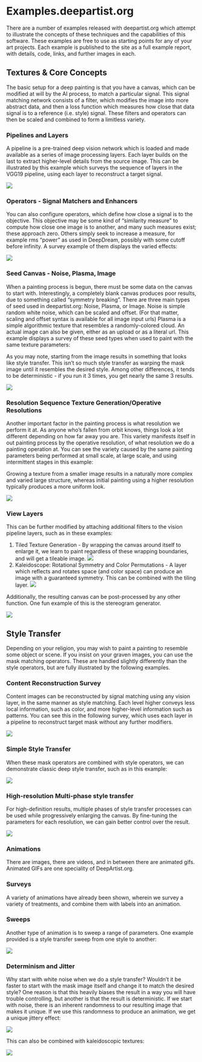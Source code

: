 # Examples.deepartist.org
There are a number of examples released with deepartist.org which attempt to illustrate the concepts of these techniques and the capabilities of this software. These examples are free to use as starting points for any of your art projects. Each example is published to the site as a full example report, with details, code, links, and further images in each.

## Textures & Core Concepts
The basic setup for a deep painting is that you have a canvas, which can be modified at will by the AI process, to match a particular signal. This signal matching network consists of a filter, which modifies the image into more abstract data, and then a loss function which measures how close that data signal is to a reference (i.e. style) signal. These filters and operators can then be scaled and combined to form a limitless variety.

### Pipelines and Layers
A pipeline is a pre-trained deep vision network which is loaded and made available as a series of image processing layers. Each layer builds on the last to extract higher-level details from the source image. This can be illustrated by this example which surveys the sequence of layers in the VGG19 pipeline, using each layer to reconstruct a target signal.

[![](http://examples.deepartist.org/img/df7795a9-c896-4d46-bef4-81cca8333d40.gif)](http://examples.deepartist.org/TextureSurvey/9e77dac3-fec8-4c7b-8be6-9df57044ec58/9e77dac3-fec8-4c7b-8be6-9df57044ec58.html)


### Operators - Signal Matchers and Enhancers
You can also configure operators, which define how close a signal is to the objective. This objective may be some kind of “similarity measure” to compute how close one image is to another, and many such measures exist; these approach zero. Others simply seek to increase a measure, for example rms “power” as used in DeepDream, possibly with some cutoff before infinity. A survey example of them displays the varied effects:

[![](http://examples.deepartist.org/img/f02159f3-2452-4d72-90e5-1ef001e97c05.gif)](http://examples.deepartist.org/OperatorSurvey/e670485f-9fba-4c72-8e23-c6fe10f4de00/e670485f-9fba-4c72-8e23-c6fe10f4de00.html)

### Seed Canvas - Noise, Plasma, Image
When a painting process is begun, there must be some data on the canvas to start with. Interestingly, a completely blank canvas produces poor results, due to something called “symmetry breaking”. There are three main types of seed used in deepartist.org: Noise, Plasma, or Image. Noise is simple random white noise, which can be scaled and offset. (For that matter, scaling and offset syntax is available for all image input urls) Plasma is a simple algorithmic texture that resembles a randomly-colored cloud. An actual image can also be given, either as an upload or as a literal url. This example displays a survey of these seed types when used to paint with the same texture parameters:

As you may note, starting from the image results in something that looks like style transfer. This isn’t so much style transfer as warping the mask image until it resembles the desired style. Among other differences, it tends to be deterministic - if you run it 3 times, you get nearly the same 3 results.

[![](http://examples.deepartist.org/img/57ebe4bf-192c-4d98-8199-1f113089d053.gif)](http://examples.deepartist.org/SeedImageSurvey/09a31f87-1322-42df-b06e-f02334275329/09a31f87-1322-42df-b06e-f02334275329.html)

### Resolution Sequence Texture Generation/Operative Resolutions
Another important factor in the painting process is what resolution we perform it at. As anyone who’s fallen from orbit knows, things look a lot different depending on how far away you are. This variety manifests itself in out painting process by the operative resolution, of what resolution we do a painting operation at. You can see the variety caused by the same painting parameters being performed at small scale, at large scale, and using intermittent stages in this example:

Growing a texture from a smaller image results in a naturally more complex and varied large structure, whereas initial painting using a higher resolution typically produces a more uniform look.

[![](http://examples.deepartist.org/img/1aa341e7-dca6-4b38-b7ca-3c8b343c14da.gif)](http://examples.deepartist.org/TextureGrowth/fe3ba3ed-a1ed-41b7-aa22-ab7bce36cd66/fe3ba3ed-a1ed-41b7-aa22-ab7bce36cd66.html)

### View Layers
This can be further modified by attaching additional filters to the vision pipeline layers, such as in these examples:

1. Tiled Texture Generation - By wrapping the canvas around itself to enlarge it, we learn to paint regardless of these wrapping boundaries, and will get a tileable image.
  [![](http://examples.deepartist.org/img/b974f273-dad3-4ee4-aa4d-4b9bdd88414a.jpg)](http://examples.deepartist.org/TiledTexture/d04858cf-eaf3-4493-9ad8-8f648efc068d/d04858cf-eaf3-4493-9ad8-8f648efc068d.html)
1. Kaleidoscope: Rotational Symmetry and Color Permutations - A layer which reflects and rotates space (and color space) can produce an image with a guaranteed symmetry. This can be combined with the tiling layer.
  [![](http://examples.deepartist.org/img/27beb20c-f858-4600-ad8b-470b982fddfe.jpg)](http://examples.deepartist.org/TextureTiledRotor/42854742-54a5-4f41-9b0a-cab3709e194d/42854742-54a5-4f41-9b0a-cab3709e194d.html)    

Additionally, the resulting canvas can be post-processed by any other function. One fun example of this is the stereogram generator.

[![](http://examples.deepartist.org/img/6d1e04c3-13d0-458a-af7c-cea5c851af10.jpg)](http://examples.deepartist.org/TextureStereogram/48a3b281-c959-4406-aafa-003863226f66/48a3b281-c959-4406-aafa-003863226f66.html)

## Style Transfer
Depending on your religion, you may wish to paint a painting to resemble some object or scene. If you insist on your graven images, you can use the mask matching operators. These are handled slightly differently than the style operators, but are fully illustrated by the following examples.

### Content Reconstruction Survey
Content images can be reconstructed by signal matching using any vision layer, in the same manner as style matching. Each level higher conveys less local information, such as color, and more higher-level information such as patterns. You can see this in the following survey, which uses each layer in a pipeline to reconstruct target mask without any further modifiers.

[![](http://examples.deepartist.org/img/678936dc-a71d-4cce-b4c6-90f43482c852.gif)](http://examples.deepartist.org/ContentReconstructionSurveyEC2/259d1a46-4a18-43d9-bf06-e8f07b45c6ac/259d1a46-4a18-43d9-bf06-e8f07b45c6ac.html)

### Simple Style Transfer
When these mask operators are combined with style operators, we can demonstrate classic deep style transfer, such as in this example:

[![](http://examples.deepartist.org/img/cab5c532-4dac-46a1-bb67-02bd154ea837.jpg)](http://examples.deepartist.org/StyleTransfer/333d3514-d2a9-467e-b157-6d9d20969bb6/333d3514-d2a9-467e-b157-6d9d20969bb6.html)

### High-resolution Multi-phase style transfer
For high-definition results, multiple phases of style transfer processes can be used while progressively enlarging the canvas. By fine-tuning the parameters for each resolution, we can gain better control over the result.

[![](http://examples.deepartist.org/img/8e95e07f-ff25-4416-9f6c-6dc5c1ccfdc0.jpg)](http://examples.deepartist.org/HighResStyleTransfer/a9f0b3ab-4487-4cea-9032-07fea1fa900b/a9f0b3ab-4487-4cea-9032-07fea1fa900b.html)

### Animations
There are images, there are videos, and in between there are animated gifs. Animated GIFs are one speciality of DeepArtist.org.

### Surveys
A variety of animations have already been shown, wherein we survey a variety of treatments, and combine them with labels into an animation.

### Sweeps
Another type of animation is to sweep a range of parameters. One example provided is a style transfer sweep from one style to another:

[![](http://examples.deepartist.org/img/1ffd8be3-baaa-47a0-b400-17c0a359e324.gif)](http://examples.deepartist.org/StyleTransferSweep/51a88a4d-70c2-4687-8bd8-fd3abed2be07/51a88a4d-70c2-4687-8bd8-fd3abed2be07.html)

### Determinism and Jitter
Why start with white noise when we do a style transfer? Wouldn’t it be faster to start with the mask image itself and change it to match the desired style? One reason is that this heavily biases the result in a way you will have trouble controlling, but another is that the result is deterministic. If we start with noise, there is an inherent randomness to our resulting image that makes it unique. If we use this randomness to produce an animation, we get a unique jittery effect:

[![](http://examples.deepartist.org/img/3be18c8e-308e-4fc3-9a99-2f520c303504.gif)](http://examples.deepartist.org/AnimatedStyleTransfer/8cc2213a-47e2-4f66-aba2-94c445b61efc/8cc2213a-47e2-4f66-aba2-94c445b61efc.html)

This can also be combined with kaleidoscopic textures:

[![](http://examples.deepartist.org/img/aeefd22c-4163-4011-b90e-13df76d98d92.gif)](http://examples.deepartist.org/AnimatedRotor/6de772c2-8b5f-465b-a816-35d60b6695f8/6de772c2-8b5f-465b-a816-35d60b6695f8.html)



